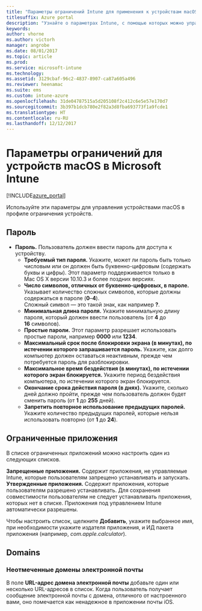 ```yaml
---
title: "Параметры ограничений Intune для применения к устройствам macOS"
titlesuffix: Azure portal
description: "Узнайте о параметрах Intune, с помощью которых можно управлять параметрами и работой устройств macOS.\""
keywords: 
author: vhorne
ms.author: victorh
manager: angrobe
ms.date: 08/01/2017
ms.topic: article
ms.prod: 
ms.service: microsoft-intune
ms.technology: 
ms.assetid: 3129cbaf-96c2-4837-8907-ca87a605a496
ms.reviewer: heenamac
ms.suite: ems
ms.custom: intune-azure
ms.openlocfilehash: 31de04787515a5d205108f2c412c6e5e57e170d7
ms.sourcegitcommit: 3b397b1dcb780e2f82a3d8fba693773f1a9fcde1
ms.translationtype: HT
ms.contentlocale: ru-RU
ms.lasthandoff: 12/12/2017
---
```

# <a name="macos-device-restriction-settings-in-microsoft-intune"></a>Параметры ограничений для устройств macOS в Microsoft Intune

[!INCLUDE[azure_portal](./includes/azure_portal.md)]

Используйте эти параметры для управления устройствами macOS в профиле ограничения устройств.

## <a name="password"></a>Пароль
-   **Пароль.** Пользователь должен ввести пароль для доступа к устройству.
    -   **Требуемый тип пароля.** Укажите, может ли пароль быть только числовым или он должен быть буквенно-цифровым (содержать буквы и цифры). Этот параметр поддерживается только в Mac OS X версии 10.10.3 и более поздних версиях.
    -   **Число символов, отличных от буквенно-цифровых, в пароле.** Указывает количество сложных символов, которые должны содержаться в пароле (**0**–**4**).<br>Сложный символ — это такой знак, как например **?**.
    -   **Минимальная длина пароля.** Укажите минимальную длину пароля, который должен ввести пользователь (от **4** до **16** символов).
    -   **Простые пароли.** Этот параметр разрешает использовать простые пароли, например **0000** или **1234**.
    -   **Максимальный срок после блокировки экрана (в минутах), по истечении которого запрашивается пароль.** Укажите, как долго компьютер должен оставаться неактивным, прежде чем потребуется пароль для разблокировки.
    -   **Максимальное время бездействия (в минутах), по истечении которого экран блокируется.** Укажите период бездействия компьютера, по истечении которого экран блокируется.
    -   **Окончание срока действия пароля (в днях).** Укажите, сколько дней должно пройти, прежде чем пользователь должен будет сменить пароль (от **1** до **255** дней).
    -   **Запретить повторное использование предыдущих паролей.** Укажите количество предыдущих паролей, которые нельзя использовать повторно (от **1** до **24**).

## <a name="restricted-apps"></a>Ограниченные приложения

В списке ограниченных приложений можно настроить один из следующих списков.

**Запрещенные приложения.** Содержит приложения, не управляемые Intune, которые пользователям запрещено устанавливать и запускать.
**Утвержденные приложения.** Содержит приложения, которые пользователям разрешено устанавливать. Для сохранения совместимости пользователям не следует устанавливать приложения, которых нет в списке. Приложения под управлением Intune автоматически разрешены.

Чтобы настроить список, щелкните **Добавить**, укажите выбранное имя, при необходимости укажите издателя приложения, и ИД пакета приложения (например, *com.apple.calculator*).

## <a name="domains"></a>Domains

### <a name="unmarked-email-domains"></a>Неотмеченные домены электронной почты

В поле **URL-адрес домена электронной почты** добавьте один или несколько URL-адресов в список. Когда пользователь получает сообщение электронной почты с домена, отличного от настроенного вами, оно помечается как ненадежное в приложении почты iOS.

